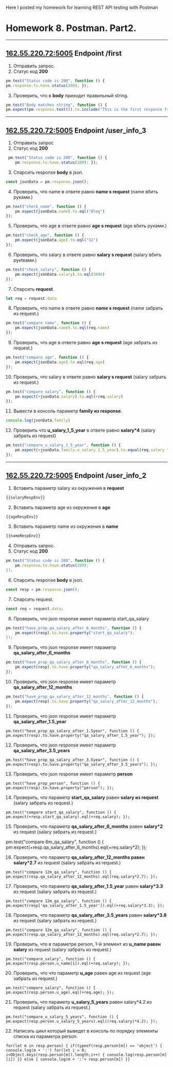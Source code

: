 Here I posted my homework for learning REST API testing with Postman
# Homework 8. Postman. Part2. 


---
  ##        [162.55.220.72:5005](http://162.55.220.72:5005/first)   Endpoint /first
 
1. Отправить запрос.
2. Статус код **200** 
 ``` js
 pm.test("Status code is 200", function () {
pm.response.to.have.status(200); }); 
```

3. Проверить, что в **body** приходит правильный string.
``` js
pm.test("Body matches string", function () {
pm.expect(pm.response.text()).to.include("This is the first responce from server!"); });
```
---

##        [162.55.220.72:5005](http://162.55.220.72:5005/user_info_3 )   Endpoint /user_info_3 



1. Отправить запрос
2. Статус код **200**   
``` js
 pm.test("Status code is 200", function () {
    pm.response.to.have.status(200); }); 
```

3. Спарсить response **body** в json.   
``` js
const jsonData = pm.response.json(); 
```
4. Проверить, что name в ответе равно **name s request** (name вбить руками.)
``` js
pm.test("check_name", function () {
    pm.expect(jsonData.name).to.eql("Oleg")
});
```
5. Проверить, что age в ответе равно **age s request** (age вбить руками.)  
``` js 
pm.test("check_age", function () {
    pm.expect(jsonData.age).to.eql("32")
});
```

6. Проверить, что salary в ответе равно **salary s request** (salary вбить рукteами.)
``` js
pm.test("check_salary", function () {
    pm.expect(jsonData.salary).to.eql(3800)
});
```

7. Спарсить **request**.
``` js
let req = request.data
```

8. Проверить, что name в ответе равно **name s request** (name забрать из request.)
``` js
pm.test("compare name", function () {
    pm.expect(jsonData.name).to.eql(req.name)
});
```

9. Проверить, что age в ответе равно **age s request** (age забрать из request.)
``` js
pm.test("compare age", function () {
    pm.expect(jsonData.age).to.eql(req.age)
});
```

10. Проверить, что salary в ответе равно **salary s request** (salary забрать из request.)
``` js
pm.test("compare salary", function () {
    pm.expect(+jsonData.salary).to.eql(+req.salary)
});
```

11. Вывести в консоль параметр **family из response**.    
``` js
console.log(jsonData.family)
```

12. Проверить что **u_salary_1_5_year** в ответе равно **salary*4** (salary забрать из request)   
``` js
pm.test("compare_u_salary_1_5_year", function () {
    pm.expect(+jsonData.family.u_salary_1_5_year).to.equal(req.salary * 4)
});
```
---

##        [162.55.220.72:5005](http://162.55.220.72:5005/user_info_2)   Endpoint /user_info_2


1. Вставить параметр salary из окружения в **request**
``` js
{{salaryRespEnv}}
```
2. Вставить параметр age из окружения в **age**
``` js
{{ageRespEnv}}
```
3. Вставить параметр name из окружения в **name**
``` js
{{nameRespEnv}}
```
4. Отправить запрос.
5. Статус код **200**
``` js
pm.test("Status code is 200", function () {
    pm.response.to.have.status(200);`
});
```
6. Спарсить response **body** в json.
``` js
const resp = pm.response.json();
```
7. Спарсить request.
``` js
const req = request.data;
```
8. Проверить, что json response имеет параметр start_qa_salary
``` js
pm.test("have_prop_qa_salary_after_6_months", function () {
    pm.expect(resp).to.have.property("start_qa_salary");`
});
```
9. Проверить, что json response имеет параметр **qa_salary_after_6_months**
``` js
pm.test("have_prop_qa_salary_after_6_months", function () {
    pm.expect(resp).to.have.property("qa_salary_after_6_months");
});
```
10. Проверить, что json response имеет параметр **qa_salary_after_12_months**

``` js
pm.test("have_prop_qa_salary_after_12_months", function () {
    pm.expect(resp).to.have.property("qa_salary_after_12_months");
});
```


11. Проверить, что json response имеет параметр **qa_salary_after_1.5_year**

`pm.test("have_prop_qa_salary_after_1.5year", function () {
   pm.expect(resp).to.have.property("qa_salary_after_1.5_year");
});`


12. Проверить, что json response имеет параметр **qa_salary_after_3.5_years**

`pm.test("have_prop_qa_salary_after_3.5year", function () {
   pm.expect(resp).to.have.property("qa_salary_after_3.5_years");
});`


13. Проверить, что json response имеет параметр **person**

`pm.test("have_prop_person", function () {
   pm.expect(resp).to.have.property("person");
});`


14. Проверить, что параметр **start_qa_salary** равен **salary из request** (salary забрать из request.)

`pm.test("compare start_qa_salary", function () {
    pm.expect(+resp.start_qa_salary).eql(+req.salary);
});`


15. Проверить, что параметр **qa_salary_after_6_months** равен **salary*2** из request (salary забрать из request.)

pm.test("compare 6m_qa_salary", function () {
    pm.expect(+resp.qa_salary_after_6_months).eql(+req.salary*2);
});


16. Проверить, что параметр **qa_salary_after_12_months равен salary*2.7** из request (salary забрать из request.)

`pm.test("compare 12m_qa_salary", function () {
    pm.expect(resp.qa_salary_after_12_months).eql(req.salary*2.7);
});`


17. Проверить, что параметр **qa_salary_after_1.5_year** равен **salary*3.3** из request (salary забрать из request.)

`pm.test("compare 12m_qa_salary", function () {
    pm.expect(resp['qa_salary_after_1.5_year']).eql(+req.salary*3.3);
});`


18. Проверить, что параметр **qa_salary_after_3.5_years** равен **salary*3.8** из request (salary забрать из request.)

`pm.test("compare 12m_qa_salary", function () {
  pm.expect(resp.qa_salary_after_12_months).eql(req.salary*2.7);
});`


19. Проверить, что в параметре person, 1-й элемент из **u_name равен salary** из request (salary забрать из request.)

`pm.test("compare_salary", function () {
    pm.expect(resp.person.u_name[1]).eql(+req.salary);
});`


20. Проверить, что что параметр **u_age** равен age из request (age забрать из request.)

`pm.test("compare_salary", function () {
    pm.expect(resp.person.u_age).eql(+req.age);
});`


21. Проверить, что параметр **u_salary_5_years** равен salary*4.2 из request (salary забрать из request.)

`pm.test("compare_u_salary_5_years", function () {
    pm.expect(resp.person.u_salary_5_years).eql((req.salary)*4.2);
});`


22. Написать цикл который выведет в консоль по порядку элементы списка из параметра person.

``for(let m in resp.person) {
    if(typeof(resp.person[m]) == 'object') {
        console.log(m + ':')
        for(let i = 0; i<Object.keys(resp.person[m]).length;i++) {
            console.log(resp.person[m][i])
    }}
    else { console.log(m + ':'+ resp.person[m])
        }}``



